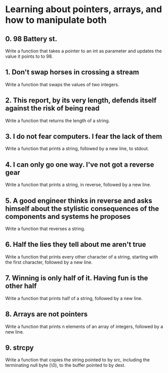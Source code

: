 # Learning about pointers, arrays, and how to manipulate both
## 0. 98 Battery st. 
Write a function that takes a pointer to an int as parameter and updates the value it points to to 98.
## 1. Don't swap horses in crossing a stream 
Write a function that swaps the values of two integers.
## 2. This report, by its very length, defends itself against the risk of being read 
Write a function that returns the length of a string.
## 3. I do not fear computers. I fear the lack of them 
Write a function that prints a string, followed by a new line, to stdout.
## 4. I can only go one way. I've not got a reverse gear
Write a function that prints a string, in reverse, followed by a new line.
## 5. A good engineer thinks in reverse and asks himself about the stylistic consequences of the components and systems he proposes
Write a function that reverses a string.
## 6. Half the lies they tell about me aren't true 
Write a function that prints every other character of a string, starting with the first character, followed by a new line.
## 7. Winning is only half of it. Having fun is the other half
Write a function that prints half of a string, followed by a new line.
## 8. Arrays are not pointers
Write a function that prints n elements of an array of integers, followed by a new line.
## 9. strcpy 
Write a function that copies the string pointed to by src, including the terminating null byte (\0), to the buffer pointed to by dest.
